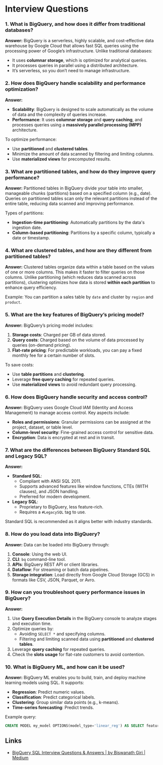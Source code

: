 # Interview Questions

### 1. What is BigQuery, and how does it differ from traditional databases?

**Answer:** BigQuery is a serverless, highly scalable, and cost-effective data warehouse by Google Cloud that allows fast SQL queries using the processing power of Google’s infrastructure. Unlike traditional databases:

- It uses **columnar storage**, which is optimized for analytical queries.
- It processes queries in parallel using a distributed architecture.
- It’s serverless, so you don’t need to manage infrastructure.

### 2. How does BigQuery handle scalability and performance optimization?

**Answer:**

- **Scalability**: BigQuery is designed to scale automatically as the volume of data and the complexity of queries increase.
- **Performance**: It uses **columnar storage** and **query caching**, and processes queries using a **massively parallel processing (MPP)** architecture.

To optimize performance:

- Use **partitioned** and **clustered tables**.
- Minimize the amount of data scanned by filtering and limiting columns.
- Use **materialized views** for precomputed results.

### 3. What are partitioned tables, and how do they improve query performance?

**Answer:** Partitioned tables in BigQuery divide your table into smaller, manageable chunks (partitions) based on a specified column (e.g., date). Queries on partitioned tables scan only the relevant partitions instead of the entire table, reducing data scanned and improving performance.

Types of partitions:

- **Ingestion-time partitioning**: Automatically partitions by the data's ingestion date.
- **Column-based partitioning**: Partitions by a specific column, typically a date or timestamp.

### 4. What are clustered tables, and how are they different from partitioned tables?

**Answer:** Clustered tables organize data within a table based on the values of one or more columns. This makes it faster to filter queries on those columns. Unlike partitioning (which reduces data scanned across partitions), clustering optimizes how data is stored **within each partition** to enhance query efficiency.

Example: You can partition a sales table by `date` and cluster by `region` and `product`.

### 5. What are the key features of BigQuery’s pricing model?

**Answer:** BigQuery’s pricing model includes:

1. **Storage costs**: Charged per GB of data stored.
2. **Query costs**: Charged based on the volume of data processed by queries (on-demand pricing).
3. **Flat-rate pricing**: For predictable workloads, you can pay a fixed monthly fee for a certain number of slots.

To save costs:

- Use **table partitions** and **clustering**.
- Leverage **free query caching** for repeated queries.
- Use **materialized views** to avoid redundant query processing.

### 6. How does BigQuery handle security and access control?

**Answer:** BigQuery uses Google Cloud IAM (Identity and Access Management) to manage access control. Key aspects include:

- **Roles and permissions**: Granular permissions can be assigned at the project, dataset, or table level.
- **Column-level security**: Fine-grained access control for sensitive data.
- **Encryption**: Data is encrypted at rest and in transit.

### 7. What are the differences between BigQuery Standard SQL and Legacy SQL?

**Answer:**

- **Standard SQL**:
    - Compliant with ANSI SQL 2011.
    - Supports advanced features like window functions, CTEs (WITH clauses), and JSON handling.
    - Preferred for modern development.
- **Legacy SQL**:
    - Proprietary to BigQuery, less feature-rich.
    - Requires a `#LegacySQL` tag to use.

Standard SQL is recommended as it aligns better with industry standards.

### 8. How do you load data into BigQuery?

**Answer:** Data can be loaded into BigQuery through:

1. **Console**: Using the web UI.
2. **CLI**: `bq` command-line tool.
3. **APIs**: BigQuery REST API or client libraries.
4. **Dataflow**: For streaming or batch data pipelines.
5. **Storage integration**: Load directly from Google Cloud Storage (GCS) in formats like CSV, JSON, Parquet, or Avro.

### 9. How can you troubleshoot query performance issues in BigQuery?

**Answer:**

1. Use **Query Execution Details** in the BigQuery console to analyze stages and execution time.
2. Optimize queries by:
    - Avoiding `SELECT *` and specifying columns.
    - Filtering and limiting scanned data using **partitioned** and **clustered tables**.
3. Leverage **query caching** for repeated queries.
4. Check the **slots usage** for flat-rate customers to avoid contention.

### 10. What is BigQuery ML, and how can it be used?

**Answer:** BigQuery ML enables you to build, train, and deploy machine learning models using SQL. It supports:

- **Regression**: Predict numeric values.
- **Classification**: Predict categorical labels.
- **Clustering**: Group similar data points (e.g., k-means).
- **Time-series forecasting**: Predict trends.

Example query:

```sql
CREATE MODEL my_model OPTIONS(model_type='linear_reg') AS SELECT feature1, feature2, target FROM my_dataset.my_table;
```

## Links

- [BigQuery SQL Interview Questions & Answers \| by Biswanath Giri \| Medium](https://bgiri-gcloud.medium.com/bigquery-sql-interview-questions-answers-5b1b7d57fbae)

